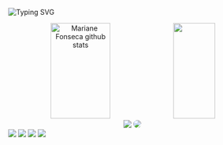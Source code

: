 

![Typing SVG](https://readme-typing-svg.herokuapp.com/?color=DB7093&size=35&center=true&vCenter=true&width=1000&lines=HELLO,+Sou+Mariane+Fonseca;Cursando+Análise+e+Desenvolvimento+de+Sistemas;Be+Welcome!+:%29)

<div align="center">  
  <img width="49%" height="195px" src="https://github-readme-stats.vercel.app/api?username=marianevfonseca&show_icons=true&count_private=true&hide_border=true&title_color=DB7093&icon_color=DB7093&text_color=c9d1d9&bg_color=0d1117" alt="Mariane Fonseca github stats" /> 
  <img width="41%" height="195px" src="https://github-readme-stats.vercel.app/api/top-langs/?username=marianevfonseca&layout=compact&hide_border=true&title_color=DB7093&text_color=DB7093&bg_color=0d1117" />
</div>

<div align="center"> 
<a href = "mailto:cmp.1a.mariviana53@gmail.com">
  <img src="https://img.shields.io/badge/-Gmail-%23333?style=for-the-badge&logo=gmail&logoColor=white"target="_blank"></a>
<a href="https://www.linkedin.com/in/marianef/" target="_blank"><img src="https://img.shields.io/badge/-LinkedIn-%230077B5?style=for-the-badge&logo=linkedin&logoColor=white" style="border-radius: 30px" target="_blank"></a> 
 </div>

<div> 
  <a href="https://instagram.com/mariane_vf" target="_blank"><img src="https://img.shields.io/badge/-Instagram-%23E4405F?style=for-the-badge&logo=instagram&logoColor=white" target="_blank"></a>
 <a href="https://discord.gg/wagxzStdcR" target="_blank"><img src="https://img.shields.io/badge/Discord-7289DA?style=for-the-badge&logo=discord&logoColor=white" target="_blank"></a> 
  <a href = "mailto:mariviana53@gmail.com"><img src="https://img.shields.io/badge/-Gmail-%23333?style=for-the-badge&logo=gmail&logoColor=white" target="_blank"></a>
  <a href="https://www.linkedin.com/in/marianevf" target="_blank"><img src="https://img.shields.io/badge/-LinkedIn-%230077B5?style=for-the-badge&logo=linkedin&logoColor=white" target="_blank"></a> 
